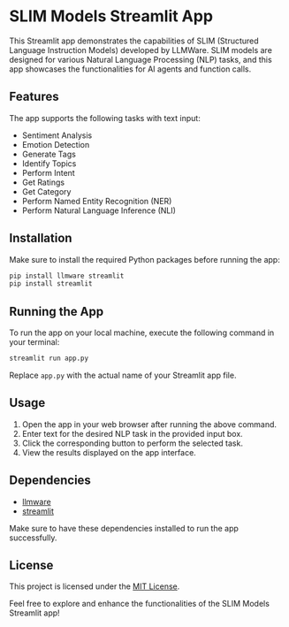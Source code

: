 # SLIM Models Streamlit App

This Streamlit app demonstrates the capabilities of SLIM (Structured Language Instruction Models) developed by LLMWare. SLIM models are designed for various Natural Language Processing (NLP) tasks, and this app showcases the functionalities for AI agents and function calls.

## Features

The app supports the following tasks with text input:

- Sentiment Analysis
- Emotion Detection
- Generate Tags
- Identify Topics
- Perform Intent
- Get Ratings
- Get Category
- Perform Named Entity Recognition (NER)
- Perform Natural Language Inference (NLI)

## Installation

Make sure to install the required Python packages before running the app:

```bash
pip install llmware streamlit
pip install streamlit
```

## Running the App

To run the app on your local machine, execute the following command in your terminal:

```bash
streamlit run app.py
```

Replace `app.py` with the actual name of your Streamlit app file.

## Usage

1. Open the app in your web browser after running the above command.
2. Enter text for the desired NLP task in the provided input box.
3. Click the corresponding button to perform the selected task.
4. View the results displayed on the app interface.

## Dependencies
- [llmware](https://huggingface.co/llmware/)
- [streamlit](https://streamlit.io/)

Make sure to have these dependencies installed to run the app successfully.

## License

This project is licensed under the [MIT License](LICENSE.md).

Feel free to explore and enhance the functionalities of the SLIM Models Streamlit app!
```
